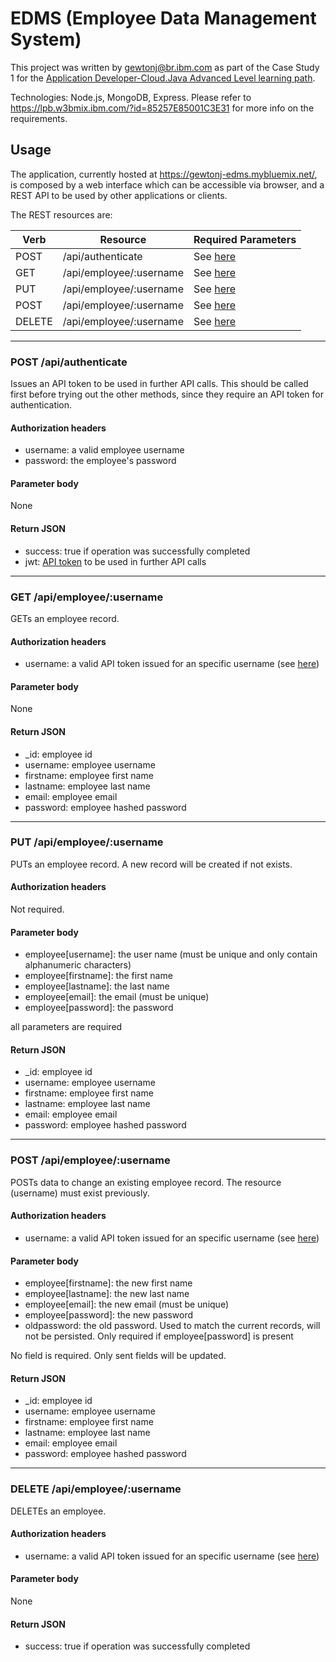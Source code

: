 # EDMS (Employee Data Management System)

This project was written by gewtonj@br.ibm.com as part of the Case Study 1 for the
[Application Developer-Cloud.Java Advanced Level learning path](https://lpb.w3bmix.ibm.com/?id=85257E85001C3E31).

Technologies: Node.js, MongoDB, Express. Please refer to https://lpb.w3bmix.ibm.com/?id=85257E85001C3E31
for more info on the requirements.

## Usage

The application, currently hosted at https://gewtonj-edms.mybluemix.net/, is 
composed by a web interface which can be accessible via browser, and a REST
API to be used by other applications or clients.

The REST resources are:

| Verb          | Resource                  | Required Parameters           |
| ------------- | ------------------------- | ----------------------------- |
| POST          | /api/authenticate         | See [here](#api-authenticate) |
| GET           | /api/employee/:username   | See [here](#employee-get)     |
| PUT           | /api/employee/:username   | See [here](#employee-put)     |
| POST          | /api/employee/:username   | See [here](#employee-post)    |
| DELETE        | /api/employee/:username   | See [here](#employee-delete)  |

***

### <a name="api-authenticate"></a>POST /api/authenticate

Issues an API token to be used in further API calls. This should be called first 
before trying out the other methods, since they require an API token for authentication.

#### Authorization headers

- username: a valid employee username
- password: the employee's password

#### Parameter body

None

#### Return JSON

- success: true if operation was successfully completed
- jwt: [API token](https://jwt.io/) to be used in further API calls

***

### <a name="employee-get"></a>GET /api/employee/:username

GETs an employee record.

#### Authorization headers

- username: a valid API token issued for an specific username (see [here](#api-authenticate))

#### Parameter body

None

#### Return JSON

- _id: employee id
- username: employee username
- firstname: employee first name
- lastname: employee last name
- email: employee email
- password: employee hashed password

***

### <a name="employee-put"></a>PUT /api/employee/:username

PUTs an employee record. A new record will be created if not exists.

#### Authorization headers

Not required.

#### Parameter body

- employee[username]: the user name (must be unique and only contain alphanumeric characters)
- employee[firstname]: the first name
- employee[lastname]: the last name
- employee[email]: the email (must be unique)
- employee[password]: the password

all parameters are required

#### Return JSON

- _id: employee id
- username: employee username
- firstname: employee first name
- lastname: employee last name
- email: employee email
- password: employee hashed password

***

### <a name="employee-post"></a>POST /api/employee/:username

POSTs data to change an existing employee record. The resource (username) must exist previously.

#### Authorization headers

- username: a valid API token issued for an specific username (see [here](#api-authenticate))

#### Parameter body

- employee[firstname]: the new first name
- employee[lastname]: the new last name
- employee[email]: the new email (must be unique)
- employee[password]: the new password
- oldpassword: the old password. Used to match the current records, will not be 
persisted. Only required if employee[password] is present

No field is required. Only sent fields will be updated.

#### Return JSON

- _id: employee id
- username: employee username
- firstname: employee first name
- lastname: employee last name
- email: employee email
- password: employee hashed password

***

### <a name="employee-delete"></a>DELETE /api/employee/:username

DELETEs an employee.

#### Authorization headers

- username: a valid API token issued for an specific username (see [here](#api-authenticate))

#### Parameter body

None

#### Return JSON

- success: true if operation was successfully completed